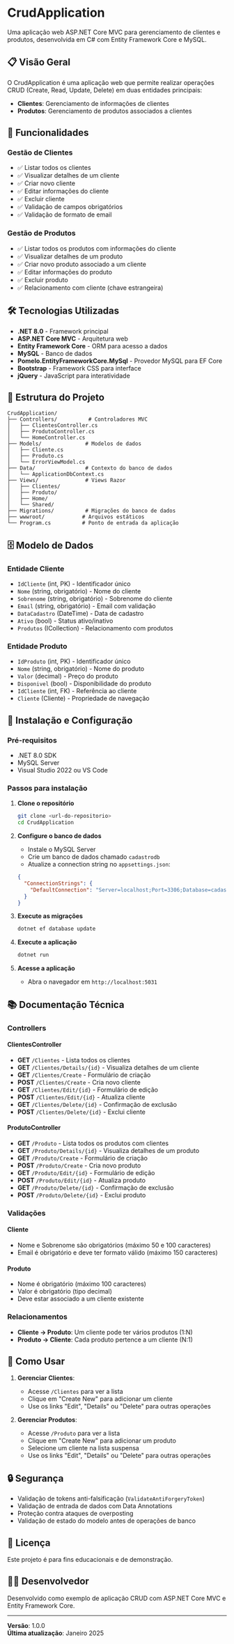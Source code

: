 # CrudApplication

Uma aplicação web ASP.NET Core MVC para gerenciamento de clientes e produtos, desenvolvida em C# com Entity Framework Core e MySQL.

## 📋 Visão Geral

O CrudApplication é uma aplicação web que permite realizar operações CRUD (Create, Read, Update, Delete) em duas entidades principais:
- **Clientes**: Gerenciamento de informações de clientes
- **Produtos**: Gerenciamento de produtos associados a clientes

## 🚀 Funcionalidades

### Gestão de Clientes
- ✅ Listar todos os clientes
- ✅ Visualizar detalhes de um cliente
- ✅ Criar novo cliente
- ✅ Editar informações do cliente
- ✅ Excluir cliente
- ✅ Validação de campos obrigatórios
- ✅ Validação de formato de email

### Gestão de Produtos
- ✅ Listar todos os produtos com informações do cliente
- ✅ Visualizar detalhes de um produto
- ✅ Criar novo produto associado a um cliente
- ✅ Editar informações do produto
- ✅ Excluir produto
- ✅ Relacionamento com cliente (chave estrangeira)

## 🛠️ Tecnologias Utilizadas

- **.NET 8.0** - Framework principal
- **ASP.NET Core MVC** - Arquitetura web
- **Entity Framework Core** - ORM para acesso a dados
- **MySQL** - Banco de dados
- **Pomelo.EntityFrameworkCore.MySql** - Provedor MySQL para EF Core
- **Bootstrap** - Framework CSS para interface
- **jQuery** - JavaScript para interatividade

## 📁 Estrutura do Projeto

```
CrudApplication/
├── Controllers/          # Controladores MVC
│   ├── ClientesController.cs
│   ├── ProdutoController.cs
│   └── HomeController.cs
├── Models/              # Modelos de dados
│   ├── Cliente.cs
│   ├── Produto.cs
│   └── ErrorViewModel.cs
├── Data/                # Contexto do banco de dados
│   └── ApplicationDbContext.cs
├── Views/               # Views Razor
│   ├── Clientes/
│   ├── Produto/
│   ├── Home/
│   └── Shared/
├── Migrations/          # Migrações do banco de dados
├── wwwroot/            # Arquivos estáticos
└── Program.cs          # Ponto de entrada da aplicação
```

## 🗄️ Modelo de Dados

### Entidade Cliente
- `IdCliente` (int, PK) - Identificador único
- `Nome` (string, obrigatório) - Nome do cliente
- `Sobrenome` (string, obrigatório) - Sobrenome do cliente
- `Email` (string, obrigatório) - Email com validação
- `DataCadastro` (DateTime) - Data de cadastro
- `Ativo` (bool) - Status ativo/inativo
- `Produtos` (ICollection) - Relacionamento com produtos

### Entidade Produto
- `IdProduto` (int, PK) - Identificador único
- `Nome` (string, obrigatório) - Nome do produto
- `Valor` (decimal) - Preço do produto
- `Disponivel` (bool) - Disponibilidade do produto
- `IdCliente` (int, FK) - Referência ao cliente
- `Cliente` (Cliente) - Propriedade de navegação

## 🔧 Instalação e Configuração

### Pré-requisitos
- .NET 8.0 SDK
- MySQL Server
- Visual Studio 2022 ou VS Code

### Passos para instalação

1. **Clone o repositório**
   ```bash
   git clone <url-do-repositorio>
   cd CrudApplication
   ```

2. **Configure o banco de dados**
   - Instale o MySQL Server
   - Crie um banco de dados chamado `cadastrodb`
   - Atualize a connection string no `appsettings.json`:
   ```json
   {
     "ConnectionStrings": {
       "DefaultConnection": "Server=localhost;Port=3306;Database=cadastrodb;Uid=seu_usuario;Pwd=sua_senha;"
     }
   }
   ```

3. **Execute as migrações**
   ```bash
   dotnet ef database update
   ```

4. **Execute a aplicação**
   ```bash
   dotnet run
   ```

5. **Acesse a aplicação**
   - Abra o navegador em `http://localhost:5031`

## 📚 Documentação Técnica

### Controllers

#### ClientesController
- **GET** `/Clientes` - Lista todos os clientes
- **GET** `/Clientes/Details/{id}` - Visualiza detalhes de um cliente
- **GET** `/Clientes/Create` - Formulário de criação
- **POST** `/Clientes/Create` - Cria novo cliente
- **GET** `/Clientes/Edit/{id}` - Formulário de edição
- **POST** `/Clientes/Edit/{id}` - Atualiza cliente
- **GET** `/Clientes/Delete/{id}` - Confirmação de exclusão
- **POST** `/Clientes/Delete/{id}` - Exclui cliente

#### ProdutoController
- **GET** `/Produto` - Lista todos os produtos com clientes
- **GET** `/Produto/Details/{id}` - Visualiza detalhes de um produto
- **GET** `/Produto/Create` - Formulário de criação
- **POST** `/Produto/Create` - Cria novo produto
- **GET** `/Produto/Edit/{id}` - Formulário de edição
- **POST** `/Produto/Edit/{id}` - Atualiza produto
- **GET** `/Produto/Delete/{id}` - Confirmação de exclusão
- **POST** `/Produto/Delete/{id}` - Exclui produto

### Validações

#### Cliente
- Nome e Sobrenome são obrigatórios (máximo 50 e 100 caracteres)
- Email é obrigatório e deve ter formato válido (máximo 150 caracteres)

#### Produto
- Nome é obrigatório (máximo 100 caracteres)
- Valor é obrigatório (tipo decimal)
- Deve estar associado a um cliente existente

### Relacionamentos
- **Cliente → Produto**: Um cliente pode ter vários produtos (1:N)
- **Produto → Cliente**: Cada produto pertence a um cliente (N:1)

## 🚦 Como Usar

1. **Gerenciar Clientes**:
   - Acesse `/Clientes` para ver a lista
   - Clique em "Create New" para adicionar um cliente
   - Use os links "Edit", "Details" ou "Delete" para outras operações

2. **Gerenciar Produtos**:
   - Acesse `/Produto` para ver a lista
   - Clique em "Create New" para adicionar um produto
   - Selecione um cliente na lista suspensa
   - Use os links "Edit", "Details" ou "Delete" para outras operações

## 🔒 Segurança

- Validação de tokens anti-falsificação (`ValidateAntiForgeryToken`)
- Validação de entrada de dados com Data Annotations
- Proteção contra ataques de overposting
- Validação de estado do modelo antes de operações de banco

## 📝 Licença

Este projeto é para fins educacionais e de demonstração.

## 👨‍💻 Desenvolvedor

Desenvolvido como exemplo de aplicação CRUD com ASP.NET Core MVC e Entity Framework Core.

---

**Versão**: 1.0.0  
**Última atualização**: Janeiro 2025
